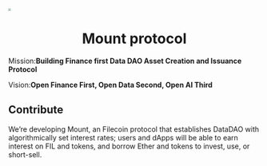 <img src="D:\桌面\picture\mount-protocol\mount-protocol-logo.svg" style="zoom:30%;" />

# <center>Mount protocol<center>

Mission:**Building Finance first Data DAO Asset Creation and Issuance Protocol**

Vision:**Open Finance First, Open Data Second, Open AI Third**

## Contribute

We’re developing Mount, an Filecoin protocol that establishes DataDAO with algorithmically set interest rates; users and dApps will be able to earn interest on FIL and tokens, and borrow Ether and tokens to invest, use, or short-sell.

